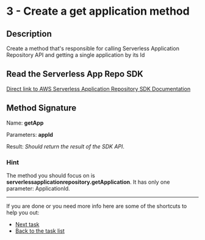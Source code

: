 # 3 - Create a get application method

## Description

Create a method that's responsible for calling Serverless Application Repository API and getting a single application by its Id

## Read the Serverless App Repo SDK

[Direct link to AWS Serverless Application Repository SDK Documentation](https://docs.aws.amazon.com/AWSJavaScriptSDK/latest/AWS/ServerlessApplicationRepository.html)

## Method Signature

Name: **getApp**

Parameters: **appId**

Result: _Should return the result of the SDK API_.

### Hint

The method you should focus on is **serverlessapplicationrepository.getApplication**.
It has only one parameter: ApplicationId.

----

If you are done or you need more info here are some of the shortcuts to help you out:

- [Next task](../4-create-and-deploy-app)
- [Back to the task list](../)